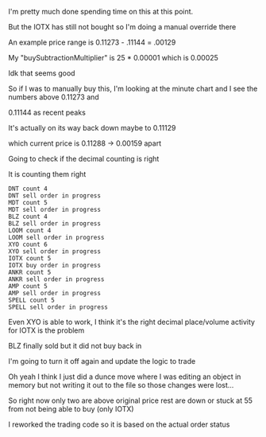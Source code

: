 I'm pretty much done spending time on this at this point.

But the IOTX has still not bought so I'm doing a manual override there

An example price range is 0.11273 - .11144 = .00129

My "buySubtractionMultiplier" is 25 * 0.00001 which is 0.00025

Idk that seems good

So if I was to manually buy this, I'm looking at the minute chart and I see the numbers above 0.11273 and

0.11144 as recent peaks

It's actually on its way back down maybe to 0.11129

which current price is 0.11288 -> 0.00159 apart

Going to check if the decimal counting is right

It is counting them right

```
DNT count 4
DNT sell order in progress
MDT count 5
MDT sell order in progress
BLZ count 4
BLZ sell order in progress
LOOM count 4
LOOM sell order in progress
XYO count 6
XYO sell order in progress
IOTX count 5
IOTX buy order in progress
ANKR count 5
ANKR sell order in progress
AMP count 5
AMP sell order in progress
SPELL count 5
SPELL sell order in progress

```

Even XYO is able to work, I think it's the right decimal place/volume activity for IOTX is the problem

BLZ finally sold but it did not buy back in

I'm going to turn it off again and update the logic to trade

Oh yeah I think I just did a dunce move where I was editing an object in memory but not writing it out to the file so those changes were lost...

So right now only two are above original price rest are down or stuck at 55 from not being able to buy (only IOTX)

I reworked the trading code so it is based on the actual order status

